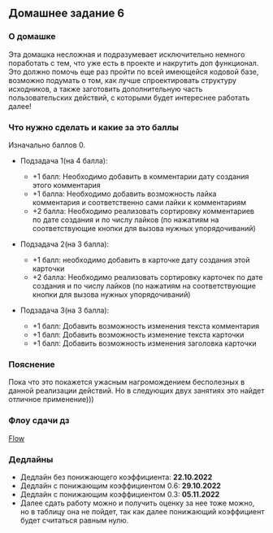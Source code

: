 ## Домашнее задание 6

### О домашке

Эта домашка несложная и подразумевает исключительно немного поработать с тем,
что уже есть в проекте и накрутить доп функционал.
Это должно помочь еще раз пройти по всей имеющейся кодовой базе,
возможно подумать о том, как лучше спроектировать структуру исходников,
а также заготовить дополнительную часть пользовательских действий, с которыми будет
интереснее работать далее!


### Что нужно сделать и какие за это баллы

Изначально баллов 0.

- Подзадача 1(на 4 балла):
  - +1 балл: Необходимо добавить в комментарии дату создания этого комментария
  - +1 балла: Необходимо добавить возможность лайка комментария и соответственно сами лайки к комментариям
  - +2 балла: Необходимо реализовать сортировку комментариев по дате создания и по числу лайков
    (по нажатиям на соответствующие кнопки для вызова нужных упорядочиваний)

- Подзадача 2(на 3 балла):
  - +1 балл: необходимо добавить в карточке дату создания этой карточки
  - +2 балла: Необходимо реализовать сортировку карточек по дате создания и по числу лайков
    (по нажатиям на соответствующие кнопки для вызова нужных упорядочиваний)
    
- Подзадача 3(на 3 балла):
  - +1 балл: Добавить возможность изменения текста комментария
  - +1 балл: Добавить возможность изменение текста карточки
  - +1 балл: Добавить возможность изменения заголовка карточки


### Пояснение

Пока что это покажется ужасным нагромождением бесполезных в данной реализации действий.
Но в следующих двух занятиях это найдет отличное применение)))


### Флоу сдачи дз

[Flow](../../additional/homework-flow.md)


### Дедлайны

- Дедлайн без понижающего коэффициента: **22.10.2022**
- Дедлайн с понижающим коэффициентом 0.6: **29.10.2022**
- Дедлайн с понижающим коэффициентом 0.3: **05.11.2022**
- Далее сдать работу можно и получить оценку за нее тоже можно, но в таблицу она не пойдет,
  так как далее понижающий коэффициент будет считаться равным нулю.
